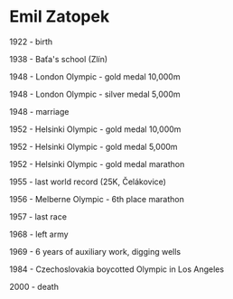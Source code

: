 # Emil Zatopek

1922 - birth

1938 - Baťa's school (Zlín)

1948 - London Olympic - gold medal 10,000m

1948 - London Olympic - silver medal 5,000m

1948 - marriage

1952 - Helsinki Olympic - gold medal 10,000m

1952 - Helsinki Olympic - gold medal 5,000m

1952 - Helsinki Olympic - gold medal marathon

1955 - last world record (25K, Čelákovice)

1956 - Melberne Olympic - 6th place marathon

1957 - last race

1968 - left army

1969 - 6 years of auxiliary work, digging wells

1984 - Czechoslovakia boycotted Olympic in Los Angeles

2000 - death
